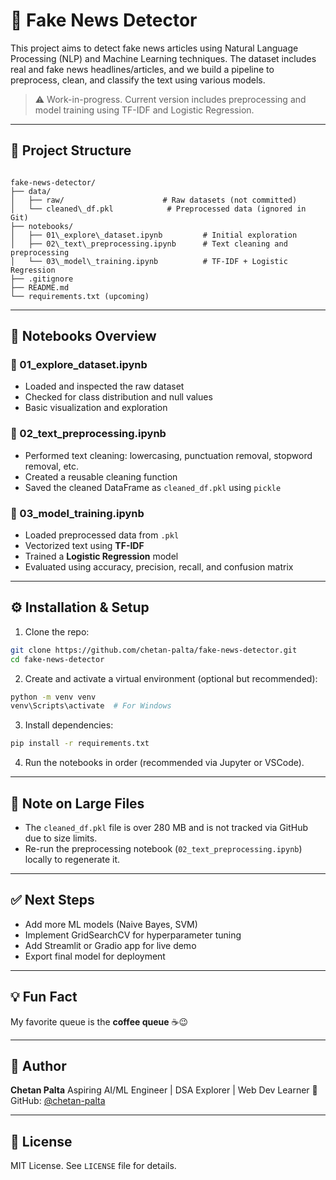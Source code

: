 # 📰 Fake News Detector

This project aims to detect fake news articles using Natural Language Processing (NLP) and Machine Learning techniques. The dataset includes real and fake news headlines/articles, and we build a pipeline to preprocess, clean, and classify the text using various models.

> ⚠️ Work-in-progress. Current version includes preprocessing and model training using TF-IDF and Logistic Regression.

---

## 📁 Project Structure

```

fake-news-detector/
├── data/
│   ├── raw/                      # Raw datasets (not committed)
│   └── cleaned\_df.pkl            # Preprocessed data (ignored in Git)
├── notebooks/
│   ├── 01\_explore\_dataset.ipynb         # Initial exploration
│   ├── 02\_text\_preprocessing.ipynb      # Text cleaning and preprocessing
│   └── 03\_model\_training.ipynb          # TF-IDF + Logistic Regression
├── .gitignore
├── README.md
└── requirements.txt (upcoming)

````

---

## 📌 Notebooks Overview

### 📓 01_explore_dataset.ipynb
- Loaded and inspected the raw dataset
- Checked for class distribution and null values
- Basic visualization and exploration

### 🧹 02_text_preprocessing.ipynb
- Performed text cleaning: lowercasing, punctuation removal, stopword removal, etc.
- Created a reusable cleaning function
- Saved the cleaned DataFrame as `cleaned_df.pkl` using `pickle`

### 🤖 03_model_training.ipynb
- Loaded preprocessed data from `.pkl`
- Vectorized text using **TF-IDF**
- Trained a **Logistic Regression** model
- Evaluated using accuracy, precision, recall, and confusion matrix

---

## ⚙️ Installation & Setup

1. Clone the repo:
```bash
git clone https://github.com/chetan-palta/fake-news-detector.git
cd fake-news-detector
````

2. Create and activate a virtual environment (optional but recommended):

```bash
python -m venv venv
venv\Scripts\activate  # For Windows
```

3. Install dependencies:

```bash
pip install -r requirements.txt  
```

4. Run the notebooks in order (recommended via Jupyter or VSCode).

---

## 🛑 Note on Large Files

* The `cleaned_df.pkl` file is over 280 MB and is not tracked via GitHub due to size limits.
* Re-run the preprocessing notebook (`02_text_preprocessing.ipynb`) locally to regenerate it.

---

## ✅ Next Steps

* Add more ML models (Naive Bayes, SVM)
* Implement GridSearchCV for hyperparameter tuning
* Add Streamlit or Gradio app for live demo
* Export final model for deployment

---

## 💡 Fun Fact

My favorite queue is the **coffee queue** ☕😉

---

## 🧠 Author

**Chetan Palta**
Aspiring AI/ML Engineer | DSA Explorer | Web Dev Learner 🚀
GitHub: [@chetan-palta](https://github.com/chetan-palta)

---

## 📜 License

MIT License. See `LICENSE` file for details.



